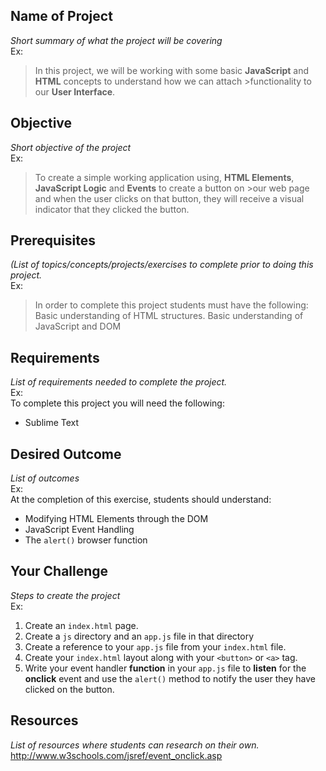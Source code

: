 ## Name of Project
*Short summary of what the project will be covering*<br>
Ex:<br>
>In this project, we will be working with some basic **JavaScript** and **HTML** concepts to understand how we can attach >functionality to our **User Interface**.

## Objective
*Short objective of the project*<br>
Ex:<br>
>To create a simple working application using, **HTML Elements**, **JavaScript Logic** and **Events** to create a button on >our web page and when the user clicks on that button, they will receive a visual indicator that they clicked the button.


## Prerequisites
*(List of topics/concepts/projects/exercises to complete prior to doing this project.*<br>
Ex:<br>
>In order to complete this project students must have the following:
>Basic understanding of HTML structures. 
>Basic understanding of JavaScript and DOM

## Requirements
*List of requirements needed to complete the project.*<br>
Ex:<br>
To complete this project you will need the following:
- Sublime Text

## Desired Outcome
*List of outcomes*<br>
Ex:<br>
At the completion of this exercise, students should understand:
- Modifying HTML Elements through the DOM
- JavaScript Event Handling
- The `alert()` browser function

## Your Challenge
*Steps to create the project*<br>
Ex:<br>
1. Create an `index.html` page.
2. Create a `js` directory and an `app.js` file in that directory
3. Create  a reference to your `app.js` file from your `index.html` file.
4. Create your `index.html` layout along with your `<button>` or `<a>` tag.
5. Write your event handler **function** in your `app.js` file to __listen__ for the **onclick** event and use the `alert()` method to notify the user they have clicked on the button.

## Resources
*List of resources where students can research on their own.*<br>
http://www.w3schools.com/jsref/event_onclick.asp

